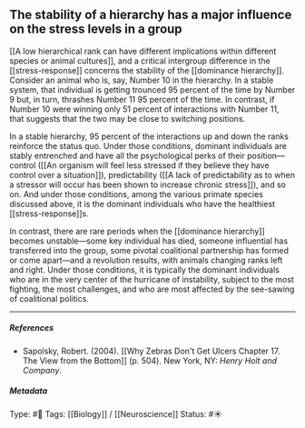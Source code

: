 ## The stability of a hierarchy has a major influence on the stress levels in a group  # 

[[A low hierarchical rank can have different implications within different species or animal cultures]], and a critical intergroup difference in the [[stress-response]] concerns the stability of the [[dominance hierarchy]]. Consider an animal who is, say, Number 10 in the hierarchy. In a stable system, that individual is getting trounced 95 percent of the time by Number 9 but, in turn, thrashes Number 11 95 percent of the time. In contrast, if Number 10 were winning only 51 percent of interactions with Number 11, that suggests that the two may be close to switching positions. 

In a stable hierarchy, 95 percent of the interactions up and down the ranks reinforce the status quo. Under those conditions, dominant individuals are stably entrenched and have all the psychological perks of their position—control ([[An organism will feel less stressed if they believe they have control over a situation]]), predictability ([[A lack of predictability as to when a stressor will occur has been shown to increase chronic stress]]), and so on. And under those conditions, among the various primate species discussed above, it is the dominant individuals who have the healthiest [[stress-response]]s.

In contrast, there are rare periods when the [[dominance hierarchy]] becomes unstable—some key individual has died, someone influential has transferred into the group, some pivotal coalitional partnership has formed or come apart—and a revolution results, with animals changing ranks left and right. Under those conditions, it is typically the dominant individuals who are in the very center of the hurricane of instability, subject to the most fighting, the most challenges, and who are most affected by the see-sawing of coalitional politics.

___

##### References

- Sapolsky, Robert. (2004). [[Why Zebras Don't Get Ulcers Chapter 17. The View from the Bottom]] (p. 504). New York, NY: _Henry Holt and Company_.

##### Metadata

Type: #🔴 
Tags: [[Biology]] / [[Neuroscience]] 
Status: #☀️ 
